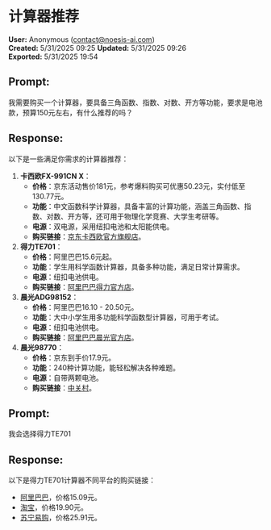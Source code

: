 # 计算器推荐

**User:** Anonymous (contact@noesis-ai.com)  
**Created:** 5/31/2025 09:25 
**Updated:** 5/31/2025 09:26  
**Exported:** 5/31/2025 19:54  

## Prompt:
我需要购买一个计算器，要具备三角函数、指数、对数、开方等功能，要求是电池款，预算150元左右，有什么推荐的吗？

## Response:
以下是一些满足你需求的计算器推荐：
1. **卡西欧FX-991CN X**：
    - **价格**：京东活动售价181元，参考爆料购买可优惠50.23元，实付低至130.77元。
    - **功能**：中文函数科学计算器，具备丰富的计算功能，涵盖三角函数、指数、对数、开方等，还可用于物理化学竞赛、大学生考研等。
    - **电源**：双电源，采用纽扣电池和太阳能供电。
    - **购买链接**：[京东卡西欧官方旗舰店](https://item.jd.com/100005211541.html)。
2. **得力TE701**：
    - **价格**：阿里巴巴15.6元起。
    - **功能**：学生用科学函数计算器，具备多种功能，满足日常计算需求。
    - **电源**：纽扣电池供电。
    - **购买链接**：[阿里巴巴得力官方店](http://m.1688.com/offer/920248410014.html)。
3. **晨光ADG98152**：
    - **价格**：阿里巴巴16.10 - 20.50元。
    - **功能**：大中小学生用多功能科学函数型计算器，可用于考试。
    - **电源**：纽扣电池供电。
    - **购买链接**：[阿里巴巴晨光官方店](http://m.1688.com/offer/905829357324.html)。
4. **晨光98770**：
    - **价格**：京东到手价17.9元。
    - **功能**：240种计算功能，能轻松解决各种难题。
    - **电源**：自带两颗电池。
    - **购买链接**：[中关村]([https://item.jd.com/10077859308754.html](https://detail.zol.com.cn/Calculator/index1420523.shtml))。

## Prompt:
我会选择得力TE701

## Response:
以下是得力TE701计算器不同平台的购买链接：
- [阿里巴巴](http://m.1688.com/offer/861087235690.html)，价格15.09元。
- [淘宝](https://www.taobao.com/list/item/745347119074.htm)，价格19.90元。
- [苏宁易购](https://m.suning.com/bigimages/12432342739.html)，价格25.91元。

